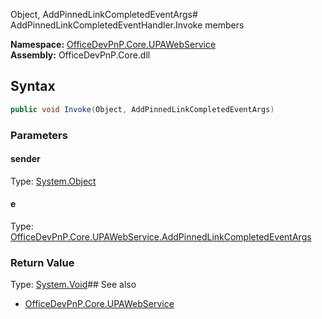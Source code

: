 Object, AddPinnedLinkCompletedEventArgs# AddPinnedLinkCompletedEventHandler.Invoke members
  

**Namespace:** [OfficeDevPnP.Core.UPAWebService](OfficeDevPnP.Core.UPAWebService.md)  
**Assembly:** OfficeDevPnP.Core.dll  
## Syntax
```C#
public void Invoke(Object, AddPinnedLinkCompletedEventArgs)
```
### Parameters
#### sender
Type: [System.Object](System.Object.md) 
#### 
#### e
Type: [OfficeDevPnP.Core.UPAWebService.AddPinnedLinkCompletedEventArgs](OfficeDevPnP.Core.UPAWebService.AddPinnedLinkCompletedEventArgs.md) 
#### 
### Return Value
Type: [System.Void](System.Void.md)## See also
- [OfficeDevPnP.Core.UPAWebService](OfficeDevPnP.Core.UPAWebService.md)
